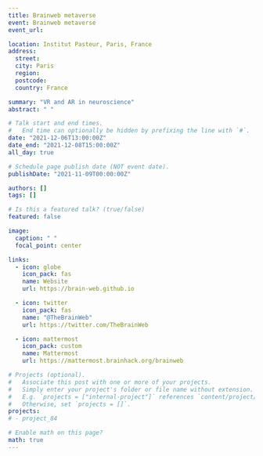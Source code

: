 ```yaml
---
title: Brainweb metaverse
event: Brainweb metaverse
event_url:

location: Institut Pasteur, Paris, France
address:
  street:
  city: Paris
  region:
  postcode:
  country: France

summary: "VR and AR in neuroscience"
abstract: " "

# Talk start and end times.
#   End time can optionally be hidden by prefixing the line with `#`.
date: "2021-12-06T13:00:00Z"
date_end: "2021-12-08T15:00:00Z"
all_day: true

# Schedule page publish date (NOT event date).
publishDate: "2021-11-09T00:00:00Z"

authors: []
tags: []

# Is this a featured talk? (true/false)
featured: false

image:
  caption: " "
  focal_point: center

links:
  - icon: globe
    icon_pack: fas
    name: Website
    url: https://brain-web.github.io

  - icon: twitter
    icon_pack: fas
    name: "@TheBrainWeb"
    url: https://twitter.com/TheBrainWeb

  - icon: mattermost
    icon_pack: custom
    name: Mattermost
    url: https://mattermost.brainhack.org/brainweb

# Projects (optional).
#   Associate this post with one or more of your projects.
#   Simply enter your project's folder or file name without extension.
#   E.g. `projects = ["internal-project"]` references `content/project/deep-learning/index.md`.
#   Otherwise, set `projects = []`.
projects:
# - project_84

# Enable math on this page?
math: true
---
```

